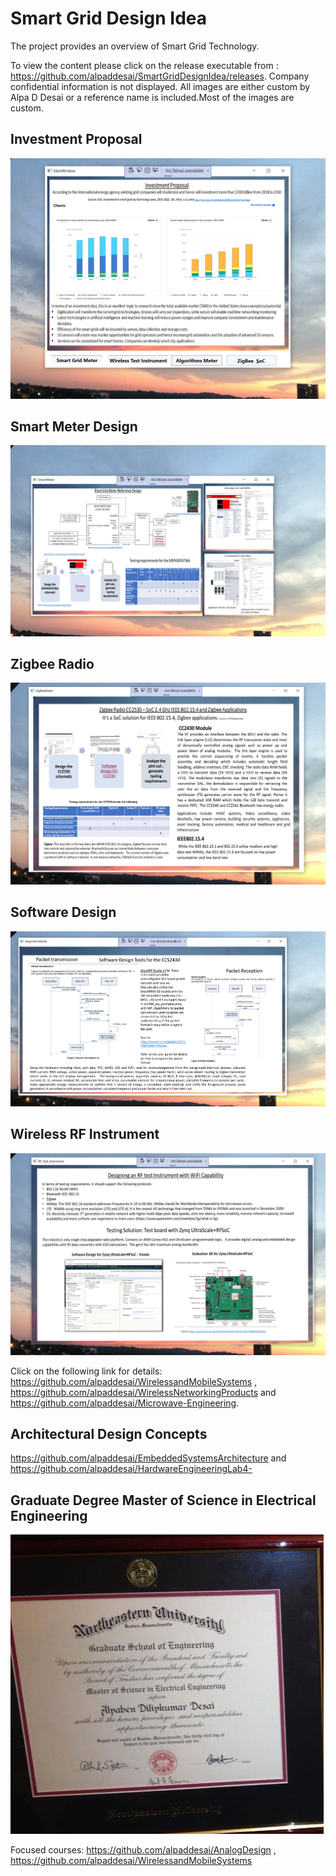 # Smart Grid Design Idea

The project provides an overview of Smart Grid Technology. 

To view the content please click on the release executable from : https://github.com/alpaddesai/SmartGridDesignIdea/releases.
Company confidential information is not displayed. All images are either custom by Alpa D Desai or a reference name is included.Most of the images are custom.

## Investment Proposal
![image](InvestmentProposal.png)

## Smart Meter Design
![image](SmartMeterDesign.png)

## Zigbee Radio
![image](ZigBeeRadio.png)

## Software Design 
![image](SoftwareDesign.png)

## Wireless RF Instrument
![image](WirelessRFInstrument.png)

Click on the following link for details: https://github.com/alpaddesai/WirelessandMobileSystems  , https://github.com/alpaddesai/WirelessNetworkingProducts and https://github.com/alpaddesai/Microwave-Engineering.


## Architectural Design Concepts
https://github.com/alpaddesai/EmbeddedSystemsArchitecture and https://github.com/alpaddesai/HardwareEngineeringLab4-

## Graduate Degree Master of Science in Electrical Engineering
![image](GraduateDegreeEE.png)

Focused courses: https://github.com/alpaddesai/AnalogDesign , https://github.com/alpaddesai/WirelessandMobileSystems  

